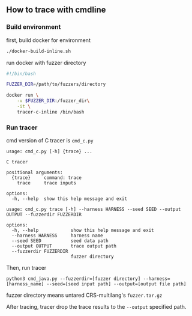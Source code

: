 ## How to trace with cmdline


### Build environment

first, build docker for environment

```bash
./docker-build-inline.sh
```

run docker with fuzzer directory


```bash
#!/bin/bash

FUZZER_DIR=/path/to/fuzzers/directory

docker run \
    -v $FUZZER_DIR:/fuzzer_dir\
    -it \
    tracer-c-inline /bin/bash
```

### Run tracer

cmd version of C tracer is `cmd_c.py`

```
usage: cmd_c.py [-h] {trace} ...

C tracer

positional arguments:
  {trace}     command: trace
    trace     trace inputs

options:
  -h, --help  show this help message and exit

usage: cmd_c.py trace [-h] --harness HARNESS --seed SEED --output OUTPUT --fuzzerdir FUZZERDIR

options:
  -h, --help            show this help message and exit
  --harness HARNESS     harness name
  --seed SEED           seed data path
  --output OUTPUT       trace output path
  --fuzzerdir FUZZERDIR
                        fuzzer directory

```

Then, run tracer
```
python3 cmd_java.py --fuzzerdir=[fuzzer directory] --harness=[harness_name] --seed=[seed input path] --output=[output file path]
```

fuzzer directory means untared CRS-multilang's `fuzzer.tar.gz`

After tracing, tracer drop the trace results to the `--output` specified path.